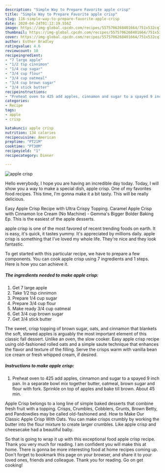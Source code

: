 ```yaml
---
description: "Simple Way to Prepare Favorite apple crisp"
title: "Simple Way to Prepare Favorite apple crisp"
slug: 116-simple-way-to-prepare-favorite-apple-crisp
date: 2020-04-24T01:12:19.556Z
image: https://img-global.cpcdn.com/recipes/5575706268401664/751x532cq70/apple-crisp-recipe-main-photo.jpg
thumbnail: https://img-global.cpcdn.com/recipes/5575706268401664/751x532cq70/apple-crisp-recipe-main-photo.jpg
cover: https://img-global.cpcdn.com/recipes/5575706268401664/751x532cq70/apple-crisp-recipe-main-photo.jpg
author: Esther Bradley
ratingvalue: 4.6
reviewcount: 10
recipeingredient:
- "7 large apple"
- "1/2 tsp cinnimon"
- "1/4 cup sugar"
- "3/4 cup flour"
- "3/4 cup oatmeal"
- "3/4 cup brown sugar"
- "3/4 stick butter"
recipeinstructions:
- "Preheat oven to 425 add apples, cinnamon and sugar to a spayed 9 inch pan. In a separate bowl mix together butter, oatmeal, brown sugar and flour with fork. Sprinkle on top of apples and bake till brown. About 45 min."
categories:
- Recipe
tags:
- apple
- crisp

katakunci: apple crisp 
nutrition: 134 calories
recipecuisine: American
preptime: "PT21M"
cooktime: "PT30M"
recipeyield: "1"
recipecategory: Dinner

---
```



![apple crisp](https://img-global.cpcdn.com/recipes/5575706268401664/751x532cq70/apple-crisp-recipe-main-photo.jpg)

Hello everybody, I hope you are having an incredible day today. Today, I will show you a way to make a special dish, apple crisp. One of my favorites food recipes. This time, I'm gonna make it a bit tasty. This will be really delicious.

Easy Apple Crisp Recipe with Ultra Crispy Topping. Caramel Apple Crisp with Cinnamon Ice Cream (No Machine) - Gemma&#39;s Bigger Bolder Baking Ep. This is the easiest of the apple desserts.

apple crisp is one of the most favored of recent trending foods on earth. It is easy, it's quick, it tastes yummy. It's appreciated by millions daily. apple crisp is something that I've loved my whole life. They're nice and they look fantastic.


To get started with this particular recipe, we have to prepare a few components. You can cook apple crisp using 7 ingredients and 1 steps. Here is how you can achieve it.

##### The ingredients needed to make apple crisp:

1. Get 7 large apple
1. Take 1/2 tsp cinnimon
1. Prepare 1/4 cup sugar
1. Prepare 3/4 cup flour
1. Make ready 3/4 cup oatmeal
1. Get 3/4 cup brown sugar
1. Get 3/4 stick butter


The sweet, crisp topping of brown sugar, oats, and cinnamon that blankets the soft, stewed apples is arguably the most important element of this classic fall dessert. Unlike an oven, the slow cooker. Easy apple crisp recipe using old-fashioned rolled oats and a simple saute technique that enhances the flavor and texture of the filling. Serve the crisps warm with vanilla bean ice cream or fresh whipped cream, if desired. 

##### Instructions to make apple crisp:

1. Preheat oven to 425 add apples, cinnamon and sugar to a spayed 9 inch pan. In a separate bowl mix together butter, oatmeal, brown sugar and flour with fork. Sprinkle on top of apples and bake till brown. About 45 min.


Apple Crisp belongs to a long line of simple baked desserts that combine fresh fruit with a topping. Crisps, Crumbles, Cobblers, Grunts, Brown Betty, and Pandowdies may be called old-fashioned and. How to Make Our Classic Apple Crisp With Oats. You can make crisps crumbly by working the butter into the flour mixture to create larger crumbles. Like apple crisp and cheesecake had a beautiful baby. 

So that is going to wrap it up with this exceptional food apple crisp recipe. Thank you very much for reading. I am confident you will make this at home. There is gonna be more interesting food at home recipes coming up. Don't forget to bookmark this page on your browser, and share it to your loved ones, friends and colleague. Thank you for reading. Go on get cooking!
